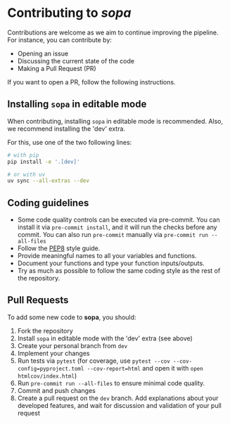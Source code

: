 # Contributing to *sopa*

Contributions are welcome as we aim to continue improving the pipeline. For instance, you can contribute by:

- Opening an issue
- Discussing the current state of the code
- Making a Pull Request (PR)

If you want to open a PR, follow the following instructions.

## Installing `sopa` in editable mode

When contributing, installing `sopa` in editable mode is recommended. Also, we recommend installing the 'dev' extra.

For this, use one of the two following lines:

```sh
# with pip
pip install -e '.[dev]'

# or with uv
uv sync --all-extras --dev
```

## Coding guidelines

- Some code quality controls can be executed via pre-commit. You can install it via `pre-commit install`, and it will run the checks before any commit. You can also run `pre-commit` manually via `pre-commit run --all-files`
- Follow the [PEP8](https://peps.python.org/pep-0008/) style guide.
- Provide meaningful names to all your variables and functions.
- Document your functions and type your function inputs/outputs.
- Try as much as possible to follow the same coding style as the rest of the repository.

## Pull Requests

To add some new code to **sopa**, you should:

1. Fork the repository
2. Install `sopa` in editable mode with the 'dev' extra (see above)
3. Create your personal branch from `dev`
4. Implement your changes
5. Run tests via `pytest` (for coverage, use `pytest --cov --cov-config=pyproject.toml --cov-report=html` and open it with `open htmlcov/index.html`)
6. Run `pre-commit run --all-files` to ensure minimal code quality.
7. Commit and push changes
8. Create a pull request on the `dev` branch. Add explanations about your developed features, and wait for discussion and validation of your pull request
